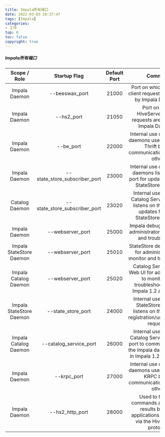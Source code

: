 ```yaml
---
title: Impala所有端口
date: 2022-03-03 20:37:47
tags: [Impala]
categories:
- 工作
top: 0
toc: false
copyright: true
---
```


##### Impala所有端口

<!--more-->

|       Scope / Role       |         Startup Flag          | Default Port |                           Comment                            |
| :----------------------: | :---------------------------: | :----------: | :----------------------------------------------------------: |
|      Impala Daemon       |        --beeswax_port         |    21000     | Port on which Beeswax client requests are served by Impala Daemons. |
|      Impala Daemon       |          --hs2_port           |    21050     | Port on which HiveServer2 client requests are served by Impala Daemons. |
|      Impala Daemon       |           --be_port           |    22000     | Internal use only. Impala daemons use this port for Thrift based communication with each other. |
|      Impala Daemon       | --state_store_subscriber_port |    23000     | Internal use only. Impala daemons listen on this port for updates from the StateStore daemon. |
|      Catalog Daemon      | --state_store_subscriber_port |    23020     | Internal use only. The Catalog Server daemon listens on this port for updates from the StateStore daemon. |
|      Impala Daemon       |       --webserver_port        |    25000     | Impala debug Web UI for administrators to monitor and troubleshoot. |
| Impala StateStore Daemon |       --webserver_port        |    25010     | StateStore debug Web UI for administrators to monitor and troubleshoot. |
|  Impala Catalog Daemon   |       --webserver_port        |    25020     | Catalog Server debug Web UI for administrators to monitor and troubleshoot. New in Impala 1.2 and higher. |
| Impala StateStore Daemon |      --state_store_port       |    24000     | Internal use only. The StateStore daemon listens on this port for registration/unregistration requests. |
|  Impala Catalog Daemon   |    --catalog_service_port     |    26000     | Internal use only. The Catalog Server uses this port to communicate with the Impala daemons. New in Impala 1.2 and higher. |
|      Impala Daemon       |          --krpc_port          |    27000     | Internal use only. Impala daemons use this port for KRPC based communication with each other. |
|      Impala Daemon       |        --hs2_http_port        |    28000     | Used to transmit commands and receive results by client applications over HTTP via the HiveServer2 protocol. |

